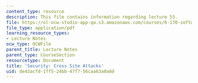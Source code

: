 ```yaml
---
content_type: resource
description: This file contains information regarding lecture 53.
file: https://ol-ocw-studio-app-qa.s3.amazonaws.com/courses/6-170-software-studio-spring-2013/de43acfd1ff524bb47f756caa63a0a8d_MIT6_170S13_53-sec-crs-ste.pdf
file_type: application/pdf
learning_resource_types:
- Lecture Notes
ocw_type: OCWFile
parent_title: Lecture Notes
parent_type: CourseSection
resourcetype: Document
title: 'Security: Cross Site Attacks'
uid: de43acfd-1ff5-24bb-47f7-56caa63a0a8d
---
```

